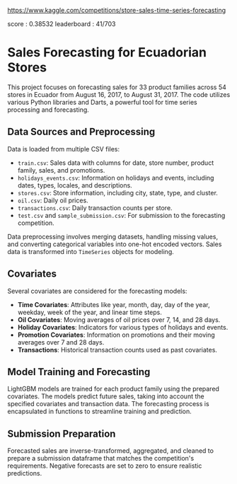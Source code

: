 https://www.kaggle.com/competitions/store-sales-time-series-forecasting

score : 0.38532
leaderboard  : 41/703

# Sales Forecasting for Ecuadorian Stores

This project focuses on forecasting sales for 33 product families across 54 stores in Ecuador from August 16, 2017, to August 31, 2017. The code utilizes various Python libraries and Darts, a powerful tool for time series processing and forecasting.

## Data Sources and Preprocessing

Data is loaded from multiple CSV files:

- `train.csv`: Sales data with columns for date, store number, product family, sales, and promotions.
- `holidays_events.csv`: Information on holidays and events, including dates, types, locales, and descriptions.
- `stores.csv`: Store information, including city, state, type, and cluster.
- `oil.csv`: Daily oil prices.
- `transactions.csv`: Daily transaction counts per store.
- `test.csv` and `sample_submission.csv`: For submission to the forecasting competition.

Data preprocessing involves merging datasets, handling missing values, and converting categorical variables into one-hot encoded vectors. Sales data is transformed into `TimeSeries` objects for modeling.

## Covariates

Several covariates are considered for the forecasting models:

- **Time Covariates**: Attributes like year, month, day, day of the year, weekday, week of the year, and linear time steps.
- **Oil Covariates**: Moving averages of oil prices over 7, 14, and 28 days.
- **Holiday Covariates**: Indicators for various types of holidays and events.
- **Promotion Covariates**: Information on promotions and their moving averages over 7 and 28 days.
- **Transactions**: Historical transaction counts used as past covariates.

## Model Training and Forecasting

LightGBM models are trained for each product family using the prepared covariates. The models predict future sales, taking into account the specified covariates and transaction data. The forecasting process is encapsulated in functions to streamline training and prediction.

## Submission Preparation

Forecasted sales are inverse-transformed, aggregated, and cleaned to prepare a submission dataframe that matches the competition's requirements. Negative forecasts are set to zero to ensure realistic predictions.
